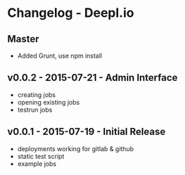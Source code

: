 # Changelog - Deepl.io

## Master
* Added Grunt, use npm install

## v0.0.2 - 2015-07-21 - Admin Interface

* creating jobs
* opening existing jobs
* testrun jobs

## v0.0.1 - 2015-07-19 - Initial Release

* deployments working for gitlab & github
* static test script
* example jobs